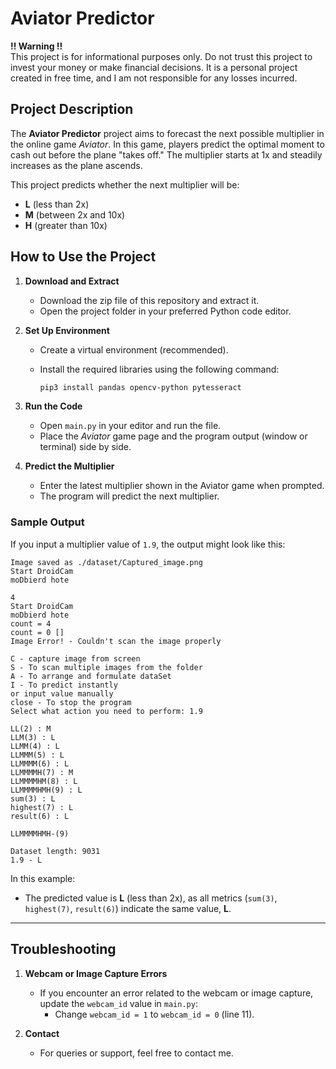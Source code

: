 
# Aviator Predictor

**!! Warning !!**  
This project is for informational purposes only. Do not trust this project to invest your money or make financial decisions. It is a personal project created in free time, and I am not responsible for any losses incurred.

## Project Description

The **Aviator Predictor** project aims to forecast the next possible multiplier in the online game *Aviator*. In this game, players predict the optimal moment to cash out before the plane "takes off." The multiplier starts at 1x and steadily increases as the plane ascends.

This project predicts whether the next multiplier will be:
- **L** (less than 2x)
- **M** (between 2x and 10x)
- **H** (greater than 10x)

## How to Use the Project

1. **Download and Extract**
   - Download the zip file of this repository and extract it.
   - Open the project folder in your preferred Python code editor.

2. **Set Up Environment**
   - Create a virtual environment (recommended).
   - Install the required libraries using the following command:

     ```bash
     pip3 install pandas opencv-python pytesseract
     ```

3. **Run the Code**
   - Open `main.py` in your editor and run the file.
   - Place the *Aviator* game page and the program output (window or terminal) side by side.

4. **Predict the Multiplier**
   - Enter the latest multiplier shown in the Aviator game when prompted.
   - The program will predict the next multiplier.

### Sample Output

If you input a multiplier value of `1.9`, the output might look like this:

```plaintext
Image saved as ./dataset/Captured_image.png  
Start DroidCam  
moDbierd hote  

4  
Start DroidCam  
moDbierd hote  
count = 4  
count = 0 []  
Image Error! - Couldn't scan the image properly  

C - capture image from screen  
S - To scan multiple images from the folder  
A - To arrange and formulate dataSet  
I - To predict instantly  
or input value manually  
close - To stop the program  
Select what action you need to perform: 1.9  

LL(2) : M  
LLM(3) : L  
LLMM(4) : L  
LLMMM(5) : L  
LLMMMM(6) : L  
LLMMMMH(7) : M  
LLMMMMHM(8) : L  
LLMMMMHMH(9) : L  
sum(3) : L  
highest(7) : L  
result(6) : L  

LLMMMMHMH-(9)  

Dataset length: 9031  
1.9 - L
```

In this example:
- The predicted value is **L** (less than 2x), as all metrics (`sum(3)`, `highest(7)`, `result(6)`) indicate the same value, **L**.

---

## Troubleshooting

1. **Webcam or Image Capture Errors**
   - If you encounter an error related to the webcam or image capture, update the `webcam_id` value in `main.py`:
     - Change `webcam_id = 1` to `webcam_id = 0` (line 11).

2. **Contact**
   - For queries or support, feel free to contact me.
